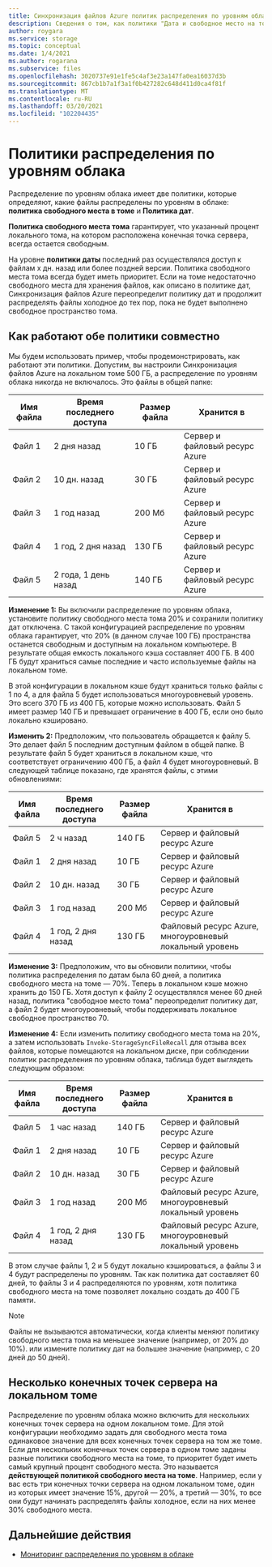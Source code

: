 ```yaml
---
title: Синхронизация файлов Azure политик распределения по уровням облака | Документация Майкрософт
description: Сведения о том, как политики "Дата и свободное место на томе" работают совместно в различных сценариях.
author: roygara
ms.service: storage
ms.topic: conceptual
ms.date: 1/4/2021
ms.author: rogarana
ms.subservice: files
ms.openlocfilehash: 3020737e91e1fe5c4af3e23a147fa0ea16037d3b
ms.sourcegitcommit: 867cb1b7a1f3a1f0b427282c648d411d0ca4f81f
ms.translationtype: MT
ms.contentlocale: ru-RU
ms.lasthandoff: 03/20/2021
ms.locfileid: "102204435"
---
```

# <a name="cloud-tiering-policies"></a>Политики распределения по уровням облака

Распределение по уровням облака имеет две политики, которые определяют, какие файлы распределены по уровням в облаке: **политика свободного места в томе** и **Политика дат**.

**Политика свободного места тома** гарантирует, что указанный процент локального тома, на котором расположена конечная точка сервера, всегда остается свободным. 

На уровне **политики даты** последний раз осуществлялся доступ к файлам x дн. назад или более поздней версии. Политика свободного места тома всегда будет иметь приоритет. Если на томе недостаточно свободного места для хранения файлов, как описано в политике дат, Синхронизация файлов Azure переопределит политику дат и продолжит распределять файлы холодное до тех пор, пока не будет выполнено свободное пространство тома.

## <a name="how-both-policies-work-together"></a>Как работают обе политики совместно

Мы будем использовать пример, чтобы продемонстрировать, как работают эти политики. Допустим, вы настроили Синхронизация файлов Azure на локальном томе 500 ГБ, а распределение по уровням облака никогда не включалось. Это файлы в общей папке:

|Имя файла |Время последнего доступа  |Размер файла  |Хранится в |
|----------|------------------|-----------|----------|
|Файл 1    | 2 дня назад  | 10 ГБ | Сервер и файловый ресурс Azure
|Файл 2    | 10 дн. назад | 30 ГБ | Сервер и файловый ресурс Azure
|Файл 3    | 1 год назад | 200 Мб | Сервер и файловый ресурс Azure
|Файл 4    | 1 год, 2 дня назад | 130 ГБ | Сервер и файловый ресурс Azure
|Файл 5    | 2 года, 1 день назад | 140 ГБ | Сервер и файловый ресурс Azure

**Изменение 1:** Вы включили распределение по уровням облака, установите политику свободного места тома 20% и сохранили политику дат отключена. С такой конфигурацией распределение по уровням облака гарантирует, что 20% (в данном случае 100 ГБ) пространства останется свободным и доступным на локальном компьютере. В результате общая емкость локального кэша составляет 400 ГБ. В 400 ГБ будут храниться самые последние и часто используемые файлы на локальном томе.

В этой конфигурации в локальном кэше будут храниться только файлы с 1 по 4, а для файла 5 будет использоваться многоуровневый уровень. Это всего 370 ГБ из 400 ГБ, которые можно использовать. Файл 5 имеет размер 140 ГБ и превышает ограничение в 400 ГБ, если оно было локально кэшировано. 

**Изменить 2:** Предположим, что пользователь обращается к файлу 5. Это делает файл 5 последним доступным файлом в общей папке. В результате файл 5 будет храниться в локальном кэше, что соответствует ограничению 400 ГБ, а файл 4 будет многоуровневый. В следующей таблице показано, где хранятся файлы, с этими обновлениями:

|Имя файла |Время последнего доступа  |Размер файла  |Хранится в |
|----------|------------------|-----------|----------|
|Файл 5    | 2 ч назад | 140 ГБ | Сервер и файловый ресурс Azure
|Файл 1    | 2 дня назад  | 10 ГБ | Сервер и файловый ресурс Azure
|Файл 2    | 10 дн. назад | 30 ГБ | Сервер и файловый ресурс Azure
|Файл 3    | 1 год назад | 200 Мб | Сервер и файловый ресурс Azure
|Файл 4    | 1 год, 2 дня назад | 130 ГБ | Файловый ресурс Azure, многоуровневый локальный уровень

**Изменение 3:** Предположим, что вы обновили политики, чтобы политика распределения по датам была 60 дней, а политика свободного места на томе — 70%. Теперь в локальном кэше можно хранить до 150 ГБ. Хотя доступ к файлу 2 осуществлялся менее 60 дней назад, политика "свободное место тома" переопределит политику дат, а файл 2 будет многоуровневый, чтобы поддерживать локальное свободное пространство 70.

**Изменение 4:** Если изменить политику свободного места тома на 20%, а затем использовать `Invoke-StorageSyncFileRecall` для отзыва всех файлов, которые помещаются на локальном диске, при соблюдении политик распределения по уровням облака, таблица будет выглядеть следующим образом:

|Имя файла |Время последнего доступа  |Размер файла  |Хранится в |
|----------|------------------|-----------|----------|
|Файл 5    | 1 час назад  | 140 ГБ | Сервер и файловый ресурс Azure
|Файл 1    | 2 дня назад  | 10 ГБ | Сервер и файловый ресурс Azure
|Файл 2    | 10 дн. назад | 30 ГБ | Сервер и файловый ресурс Azure
|Файл 3    | 1 год назад | 200 Мб | Файловый ресурс Azure, многоуровневый локальный уровень
|Файл 4    | 1 год, 2 дня назад | 130 ГБ | Файловый ресурс Azure, многоуровневый локальный уровень

В этом случае файлы 1, 2 и 5 будут локально кэшироваться, а файлы 3 и 4 будут распределены по уровням. Так как политика дат составляет 60 дней, то файлы 3 и 4 распределяются по уровням, хотя политика свободного места на томе позволяет локально создать до 400 ГБ памяти.

> [!NOTE] 
> Файлы не вызываются автоматически, когда клиенты меняют политику свободного места тома на меньшее значение (например, от 20% до 10%). или измените политику дат на большее значение (например, с 20 дней до 50 дней).

## <a name="multiple-server-endpoints-on-a-local-volume"></a>Несколько конечных точек сервера на локальном томе

Распределение по уровням облака можно включить для нескольких конечных точек сервера на одном локальном томе. Для этой конфигурации необходимо задать для свободного места тома одинаковое значение для всех конечных точек сервера на том же томе. Если для нескольких конечных точек сервера в одном томе заданы разные политики свободного места на томе, то приоритет будет иметь самый крупный процент свободного места. Это называется **действующей политикой свободного места на томе**. Например, если у вас есть три конечных точки сервера на одном локальном томе, один из которых имеет значение 15%, другой — 20%, а третий — 30%, то все они будут начинать распределять файлы холодное, если на них менее 30% свободного места.

## <a name="next-steps"></a>Дальнейшие действия
* [Мониторинг распределения по уровням в облаке](storage-sync-monitor-cloud-tiering.md)
